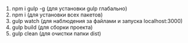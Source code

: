 1. npm i gulp -g (для установки gulp глабально)
2. npm i (для установки всех пакетов)
3. gulp watch (для наблюдения за файлами и запуска localhost:3000)
4. gulp build (для сборки проекта)
5. gulp clean (для очистки папки dist)

